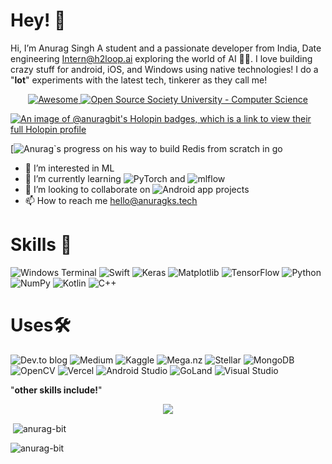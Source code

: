 # Hey! 👋
Hi, I’m Anurag Singh
A  student and  a passionate developer from India, Date engineering Intern@h2loop.ai 
 exploring the world of AI 🏄‍♂️. I love building crazy stuff for android, iOS, and Windows using native technologies! 
I do a "**lot**" experiments with the latest tech, tinkerer as they call me!
<p align="center">
  <a href="https://github.com/sindresorhus/awesome">
    <img alt="Awesome" src="https://cdn.rawgit.com/sindresorhus/awesome/d7305f38d29fed78fa85652e3a63e154dd8e8829/media/badge.svg">
  </a>
  <a href="https://github.com/ossu/computer-science">
	<img alt="Open Source Society University - Computer Science" src="https://img.shields.io/badge/OSSU-computer--science-blue.svg">
  </a>
</p>


[![An image of @anuragbit's Holopin badges, which is a link to view their full Holopin profile](https://holopin.me/anuragbit)](https://holopin.io/@anuragbit)



[![Anurag`s progress on his way to build Redis from scratch in go](https://backend.codecrafters.io/progress/redis/1e3fefbb-31e3-4fe4-b193-16da14e7abac)
- 👀 I’m interested in ML
- 🌱 I’m currently learning ![PyTorch](https://img.shields.io/badge/PyTorch-%23EE4C2C.svg?style=for-the-badge&logo=PyTorch&logoColor=white) and ![mlflow](https://img.shields.io/badge/mlflow-%23d9ead3.svg?style=for-the-badge&logo=numpy&logoColor=blue)
- 💞️ I’m looking to collaborate on ![Android](https://img.shields.io/badge/Android-3DDC84?style=for-the-badge&logo=android&logoColor=white) app projects
- 📫 How to reach me hello@anuragks.tech

# Skills 🚀
![Windows Terminal](https://img.shields.io/badge/Windows%20Terminal-%234D4D4D.svg?style=for-the-badge&logo=windows-terminal&logoColor=white)
![Swift](https://img.shields.io/badge/swift-F54A2A?style=for-the-badge&logo=swift&logoColor=white)
![Keras](https://img.shields.io/badge/Keras-%23D00000.svg?style=for-the-badge&logo=Keras&logoColor=white)
![Matplotlib](https://img.shields.io/badge/Matplotlib-%23ffffff.svg?style=for-the-badge&logo=Matplotlib&logoColor=black)
![TensorFlow](https://img.shields.io/badge/TensorFlow-%23FF6F00.svg?style=for-the-badge&logo=TensorFlow&logoColor=white)
![Python](https://img.shields.io/badge/python-3670A0?style=for-the-badge&logo=python&logoColor=ffdd54)
![NumPy](https://img.shields.io/badge/numpy-%23013243.svg?style=for-the-badge&logo=numpy&logoColor=white)
![Kotlin](https://img.shields.io/badge/kotlin-%237F52FF.svg?style=for-the-badge&logo=kotlin&logoColor=white)
![C++](https://img.shields.io/badge/c++-%2300599C.svg?style=for-the-badge&logo=c%2B%2B&logoColor=white)


# Uses🛠
![Dev.to blog](https://img.shields.io/badge/dev.to-0A0A0A?style=for-the-badge&logo=dev.to&logoColor=white)
![Medium](https://img.shields.io/badge/Medium-12100E?style=for-the-badge&logo=medium&logoColor=white)
![Kaggle](https://img.shields.io/badge/Kaggle-035a7d?style=for-the-badge&logo=kaggle&logoColor=white)
![Mega.nz](https://img.shields.io/badge/Mega-%23D90007.svg?style=for-the-badge&logo=Mega&logoColor=white)
![Stellar](https://img.shields.io/badge/Stellar-7D00FF?style=for-the-badge&logo=Stellar&logoColor=white)
![MongoDB](https://img.shields.io/badge/MongoDB-%234ea94b.svg?style=for-the-badge&logo=mongodb&logoColor=white)
![OpenCV](https://img.shields.io/badge/opencv-%23white.svg?style=for-the-badge&logo=opencv&logoColor=white)
![Vercel](https://img.shields.io/badge/vercel-%23000000.svg?style=for-the-badge&logo=vercel&logoColor=white)
![Android Studio](https://img.shields.io/badge/Android%20Studio-3DDC84.svg?style=for-the-badge&logo=android-studio&logoColor=white)
![GoLand](https://img.shields.io/badge/GoLand-0f0f0f?&style=for-the-badge&logo=goland&logoColor=white)
![Visual Studio](https://img.shields.io/badge/Visual%20Studio-5C2D91.svg?style=for-the-badge&logo=visual-studio&logoColor=white)

"**other skills include!**"
<p align="center">
  <a href="https://skillicons.dev">
    <img src="https://skillicons.dev/icons?i=pytorch,python,ts,solidity,nodejs,tailwindcss,react,nextjs,figma,vscode,git,dart,mongodb,prisma,postgres,redis," />
  </a>
</p>
<p>&nbsp;<img align="center" src="https://github-readme-stats.vercel.app/api?username=anurag-bit&show_icons=true&count_private=true" alt="anurag-bit" /></p><p><img align="left" src="https://github-readme-stats.vercel.app/api/top-langs/?username=anurag-bit&layout=compact&hide=html" alt="anurag-bit" /></p>
</br>








